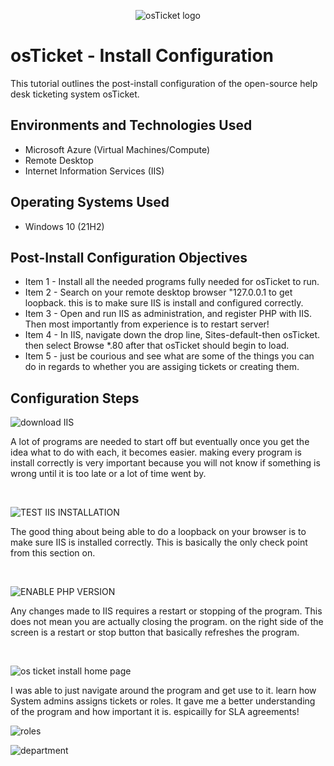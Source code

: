<p align="center">
<img src="https://i.imgur.com/Clzj7Xs.png" alt="osTicket logo"/>
</p>

<h1>osTicket - Install Configuration</h1>
This tutorial outlines the post-install configuration of the open-source help desk ticketing system osTicket.<br />


<h2>Environments and Technologies Used</h2>

- Microsoft Azure (Virtual Machines/Compute)
- Remote Desktop
- Internet Information Services (IIS)

<h2>Operating Systems Used </h2>

- Windows 10</b> (21H2)

<h2>Post-Install Configuration Objectives</h2>

- Item 1 - Install all the needed programs fully needed for osTicket to run.
- Item 2 - Search on your remote desktop browser "127.0.0.1 to get loopback. this is to make sure IIS is install and configured correctly.
- Item 3 - Open and run IIS as administration, and register PHP with IIS. Then most importantly from experience is to restart server!
- Item 4 - In IIS, navigate down the drop line, Sites-default-then osTicket. then select Browse *.80 after that osTicket should begin to load.
- Item 5 - just be courious and see what are some of the things you can do in regards to whether you are assiging tickets or creating them.
<h2>Configuration Steps</h2>

<p>
  
![download IIS](https://github.com/Randrade1995/osTicket-install-config-/assets/161271930/85d432c7-607a-47a0-9cef-0fe5c359a49e)


</p>
<p>
A lot of programs are needed to start off but eventually once you get the idea what to do with each, it becomes easier. making every program is install correctly is very important because you will not know if something is wrong until it is too late or a lot of time went by.
</p>
<br />

<p>

![TEST IIS INSTALLATION](https://github.com/Randrade1995/osTicket-install-config-/assets/161271930/1ff49011-dd3a-4ae9-8762-1db7c8838b70)


</p>
<p>
The good thing about being able to do a loopback on your browser is to make sure IIS is installed correctly. This is basically the only check point from this section on.
</p>
<br />

<p>


![ENABLE PHP VERSION](https://github.com/Randrade1995/osTicket-install-config-/assets/161271930/b9396421-6cf2-45a5-a5e0-fb2ca04576f9)


</p>
<p>

Any changes made to IIS requires a restart or stopping of the program. This does not mean you are actually closing the program. on the right side of the screen is a restart or stop button that basically refreshes the program.
</p>
<br />



![os ticket install home page](https://github.com/Randrade1995/osTicket-install-config-/assets/161271930/d0398f43-8584-49b2-8aca-00d7ff68627d)


I was able to just navigate around the program and get use to it. learn how System admins assigns tickets or roles. It gave me a better understanding of the program and how important it is. espicailly for SLA agreements!



![roles](https://github.com/Randrade1995/osTicket-install-config-/assets/161271930/01e7286e-c0c3-4eff-90bc-083306d9fd8d)









![department](https://github.com/Randrade1995/osTicket-install-config-/assets/161271930/9d8b4834-a4a3-4f6d-b810-7563d60f20e0)




